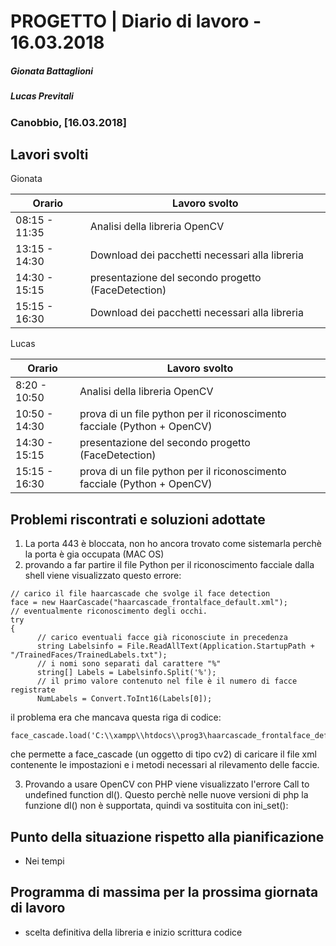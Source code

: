 # PROGETTO | Diario di lavoro - 16.03.2018
##### Gionata Battaglioni
##### Lucas Previtali
### Canobbio, [16.03.2018]

## Lavori svolti
Gionata

|Orario        |Lavoro svolto                 |
|--------------|------------------------------|
|08:15 - 11:35 |Analisi della libreria OpenCV|               
|13:15 - 14:30 |Download dei pacchetti necessari alla libreria|
|14:30 - 15:15 |presentazione del secondo progetto (FaceDetection)|
|15:15 - 16:30 |Download dei pacchetti necessari alla libreria|


Lucas

|Orario        |Lavoro svolto                 |
|--------------|------------------------------|
|8:20 - 10:50 |Analisi della libreria OpenCV|      
|10:50 - 14:30 |prova di un file python per il riconoscimento facciale (Python + OpenCV)|
|14:30 - 15:15 |presentazione del secondo progetto (FaceDetection)|
|15:15 - 16:30 |prova di un file python per il riconoscimento facciale (Python + OpenCV)|



##  Problemi riscontrati e soluzioni adottate
1. La porta 443 è bloccata, non ho ancora trovato come sistemarla perchè la porta è gia occupata (MAC OS)
2. provando a far partire il file Python per il riconoscimento facciale dalla shell viene visualizzato questo errore:
~~~
// carico il file haarcascade che svolge il face detection
face = new HaarCascade("haarcascade_frontalface_default.xml");
// eventualmente riconoscimento degli occhi.
try
{
      // carico eventuali facce già riconosciute in precedenza
      string Labelsinfo = File.ReadAllText(Application.StartupPath + "/TrainedFaces/TrainedLabels.txt");
      // i nomi sono separati dal carattere "%"
      string[] Labels = Labelsinfo.Split('%');
      // il primo valore contenuto nel file è il numero di facce registrate
      NumLabels = Convert.ToInt16(Labels[0]);
~~~
il problema era che mancava questa riga di codice:
~~~
face_cascade.load('C:\\xampp\\htdocs\\prog3\haarcascade_frontalface_default.xml');
~~~
che permette a face_cascade (un oggetto di tipo cv2) di caricare il file xml contenente le impostazioni e i metodi necessari al rilevamento delle faccie.

3. Provando a usare OpenCV con PHP viene visualizzato l'errore Call to undefined function dl(). 
Questo perchè nelle nuove versioni di php la funzione dl() non è supportata, quindi va sostituita con ini_set():
 
##  Punto della situazione rispetto alla pianificazione
- Nei tempi

## Programma di massima per la prossima giornata di lavoro
- scelta definitiva della libreria e inizio scrittura codice
